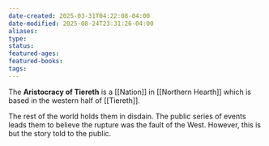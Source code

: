 ```yaml
---
date-created: 2025-03-31T04:22:08-04:00
date-modified: 2025-08-24T23:31:26-04:00
aliases: 
type: 
status: 
featured-ages: 
featured-books: 
tags: 
---
```

The **Aristocracy of Tiereth** is a [[Nation]] in [[Northern Hearth]] which is based in the western half of [[Tiereth]].

The rest of the world holds them in disdain. The public series of events leads them to believe the rupture was the fault of the West. However, this is but the story told to the public.